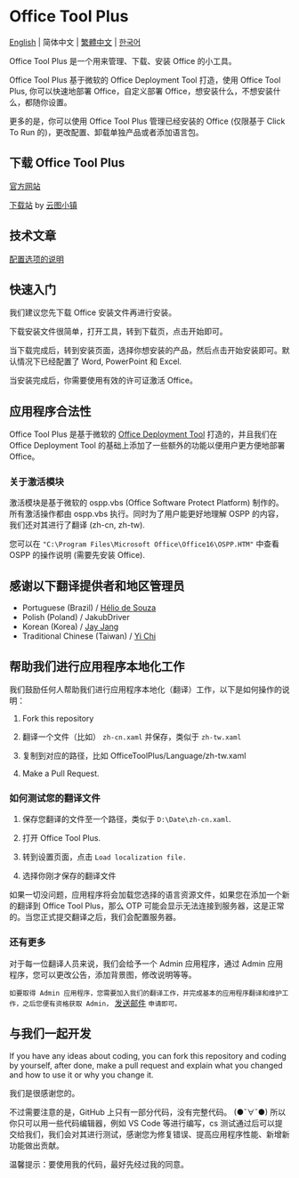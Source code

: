 ﻿# Office Tool Plus

[English](/README.md) | 简体中文 | [繁體中文](/README-zh_tw.md) | [한국어](/README-ko_kr.md)

Office Tool Plus 是一个用来管理、下载、安装 Office 的小工具。

Office Tool Plus 基于微软的 Office Deployment Tool 打造，使用 Office Tool Plus, 你可以快速地部署 Office，自定义部署 Office，想安装什么，不想安装什么，都随你设置。

更多的是，你可以使用 Office Tool Plus 管理已经安装的 Office (仅限基于 Click To Run 的)，更改配置、卸载单独产品或者添加语言包。

## 下载 Office Tool Plus

[官方网站](https://otp.landian.vip/zh-cn/)

[下载站](https://delivery.yuntu.moe/office-tool/) by [云图小镇](https://www.yuntu.moe/)

## 技术文章

[配置选项的说明](https://docs.microsoft.com/zh-cn/DeployOffice/configuration-options-for-the-office-2016-deployment-tool)

## 快速入门

我们建议您先下载 Office 安装文件再进行安装。

下载安装文件很简单，打开工具，转到下载页，点击开始即可。

当下载完成后，转到安装页面，选择你想安装的产品，然后点击开始安装即可。默认情况下已经配置了 Word, PowerPoint 和 Excel.

当安装完成后，你需要使用有效的许可证激活 Office。

## 应用程序合法性

Office Tool Plus 是基于微软的 [Office Deployment Tool](https://docs.microsoft.com/zh-cn/DeployOffice/overview-of-the-office-customization-tool-for-click-to-run) 打造的，并且我们在 Office Deployment Tool 的基础上添加了一些额外的功能以便用户更方便地部署 Office。

### 关于激活模块

激活模块是基于微软的 ospp.vbs (Office Software Protect Platform) 制作的。所有激活操作都由 ospp.vbs 执行。同时为了用户能更好地理解 OSPP 的内容，我们还对其进行了翻译 (zh-cn, zh-tw).

您可以在 ````"C:\Program Files\Microsoft Office\Office16\OSPP.HTM"```` 中查看 OSPP 的操作说明 (需要先安装 Office).

## 感谢以下翻译提供者和地区管理员

- Portuguese (Brazil) / [Hélio de Souza](https://sway.office.com/RVue6qySNJ2DzYrs?ref=Link)
- Polish (Poland) / JakubDriver
- Korean (Korea) / [Jay Jang](https://github.com/yaeyaya)
- Traditional Chinese (Taiwan) / [Yi Chi](https://github.com/chiyi4488)

## 帮助我们进行应用程序本地化工作

我们鼓励任何人帮助我们进行应用程序本地化（翻译）工作，以下是如何操作的说明：

1. Fork this repository

2. 翻译一个文件（比如） ````zh-cn.xaml```` 并保存，类似于 ````zh-tw.xaml````

3. 复制到对应的路径，比如 OfficeToolPlus/Language/zh-tw.xaml

4. Make a Pull Request.

### 如何测试您的翻译文件

1. 保存您翻译的文件至一个路径，类似于 ````D:\Date\zh-cn.xaml````.

2. 打开 Office Tool Plus.

3. 转到设置页面，点击 ````Load localization file.````

4. 选择你刚才保存的翻译文件

如果一切没问题，应用程序将会加载您选择的语言资源文件，如果您在添加一个新的翻译到 Office Tool Plus，那么 OTP 可能会显示无法连接到服务器，这是正常的。当您正式提交翻译之后，我们会配置服务器。

### 还有更多

对于每一位翻译人员来说，我们会给予一个 Admin 应用程序，通过 Admin 应用程序，您可以更改公告，添加背景图，修改说明等等。

````如要取得 Admin 应用程序，您需要加入我们的翻译工作，并完成基本的应用程序翻译和维护工作，之后您便有资格获取 Admin，```` [发送邮件](mailto:yerong@coolhub.top) ````申请即可。````

## 与我们一起开发

If you have any ideas about coding, you can fork this repository and coding by yourself, after done, make a pull request and explain what you changed and how to use it or why you change it.

我们是很感谢您的。

不过需要注意的是，GitHub 上只有一部分代码，没有完整代码。 (●ˇ∀ˇ●) 所以你只可以用一些代码编辑器，例如 VS Code 等进行编写，cs 测试通过后可以提交给我们，我们会对其进行测试，感谢您为修复错误、提高应用程序性能、新增新功能做出贡献。

温馨提示：要使用我的代码，最好先经过我的同意。
